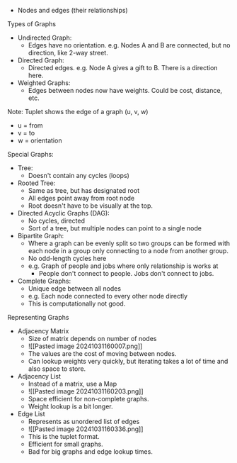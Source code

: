 
- Nodes and edges (their relationships)

Types of Graphs
- Undirected Graph:
	- Edges have no orientation. e.g. Nodes A and B are connected, but no direction, like 2-way street.
- Directed Graph:
	- Directed edges. e.g. Node A gives a gift to B. There is a direction here.
- Weighted Graphs:
	- Edges between nodes now have weights. Could be cost, distance, etc.

Note: Tuplet shows the edge of a graph (u, v, w)
- u = from
- v = to
- w = orientation

Special Graphs:
- Tree:
	- Doesn't contain any cycles (loops)
- Rooted Tree:
	- Same as tree, but has designated root
	- All edges point away from root node
	- Root doesn't have to be visually at the top.
- Directed Acyclic Graphs (DAG):
	- No cycles, directed
	- Sort of a tree, but multiple nodes can point to a single node
- Bipartite Graph:
	- Where a graph can be evenly split so two groups can be formed with each node in a group only connecting to a node from another group.
	- No odd-length cycles here
	- e.g. Graph of people and jobs where only relationship is works at
		- People don't connect to people. Jobs don't connect to jobs.
- Complete Graphs:
	- Unique edge between all nodes
	- e.g. Each node connected to every other node directly
	- This is computationally not good.

Representing Graphs
- Adjacency Matrix
	- Size of matrix depends on number of nodes
	- ![[Pasted image 20241031160007.png]]
	- The values are the cost of moving between nodes.
	- Can lookup weights very quickly, but iterating takes a lot of time and also space to store.
- Adjacency List
	- Instead of a matrix, use a Map
	- ![[Pasted image 20241031160203.png]]
	- Space efficient for non-complete graphs.
	- Weight lookup is a bit longer.
- Edge List
	- Represents as unordered list of edges
	- ![[Pasted image 20241031160336.png]]
	- This is the tuplet format.
	- Efficient for small graphs.
	- Bad for big graphs and edge lookup times.
